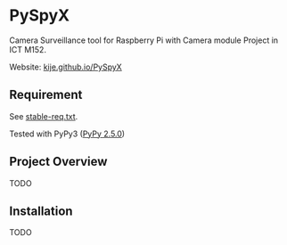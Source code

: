 # PySpyX
Camera Surveillance tool for Raspberry Pi with Camera module Project in ICT M152. 

Website: [kije.github.io/PySpyX](https://kije.github.io/PySpyX/)

## Requirement
See [stable-req.txt](stable-req.txt).

Tested with PyPy3 ([PyPy 2.5.0](http://pypy.org/download.html))


## Project Overview
TODO

## Installation
TODO
